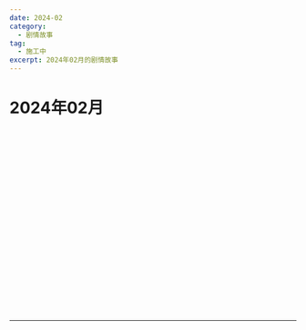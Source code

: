 ```yaml
---
date: 2024-02
category:
  - 剧情故事
tag:
  - 施工中
excerpt: 2024年02月的剧情故事
---
```


# 2024年02月 

<EpisodeButton label="2/2　#148" addon="[卫星外]" badge="施工中">
</EpisodeButton>
<br>

<EpisodeButton label="2/3　#149" badge="施工中">
</EpisodeButton>
<br>

<EpisodeButton label="2/11　#150" addon="[卫星外]" badge="施工中">
</EpisodeButton>
<br>

<EpisodeButton label="2/12　#151" badge="施工中">
</EpisodeButton>
<br>

<EpisodeButton label="2/13　#152" badge="施工中">
</EpisodeButton>
<br>

<EpisodeButton label="2/14　#153" badge="施工中">
</EpisodeButton>
<br>

<EpisodeButton label="2/15　#154" addon="[含卫星外]" badge="施工中">
</EpisodeButton>
<br>

<EpisodeButton label="2/16　#155" badge="施工中">
</EpisodeButton>
<br>

<EpisodeButton label="2/17　#156" badge="施工中">
</EpisodeButton>
<br>

<EpisodeButton label="2/18　#157" badge="施工中">
</EpisodeButton>
<br>

<EpisodeButton label="2/20　#158" badge="施工中">
</EpisodeButton>
<br>

<EpisodeButton label="2/21　#159" badge="施工中">
</EpisodeButton>
<br>

<EpisodeButton label="2/22　#160" addon="[含卫星外]" badge="施工中">
</EpisodeButton>
<br>

<EpisodeButton label="2/23　#161" badge="施工中">
</EpisodeButton>
<br>

<EpisodeButton label="2/24　#162" badge="施工中">
</EpisodeButton>
<br>

<EpisodeButton label="2/25　#163" badge="施工中">
</EpisodeButton>
<br>

<EpisodeButton label="2/27　#164" addon="[卫星外]" badge="施工中">
</EpisodeButton>
<br>

<EpisodeButton label="2/28　#165" badge="施工中">
</EpisodeButton>
<br>

<EpisodeButton label="2/29　#166" badge="施工中">
</EpisodeButton>
<br>

---

<script setup>
  import EpisodeButton from "@EpisodeButton"
</script>